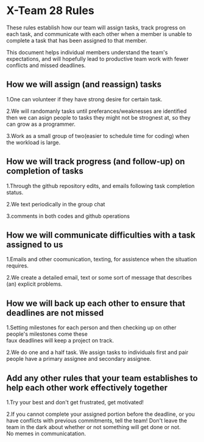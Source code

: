 # X-Team 28 Rules

These rules establish how our team will assign tasks,
track progress on each task, and communicate with each other 
when a member is unable to complete a task that has been assigned to that member.

This document helps individual members understand the team's expectations,
and will hopefully lead to productive team work with fewer conflicts
and missed deadlines.

## How we will assign (and reassign) tasks
1.One can volunteer if they have strong desire for certain task.

2.We will randomanly tasks until preferances/weaknesses are identified
then we can asign people to tasks they might not be strognest at, so they can grow as a programmer.

3.Work as a small group of two(easier to schedule time for coding) when the workload is large.

## How we will track progress (and follow-up) on completion of tasks

1.Through the github repository edits, and emails following task completion status.   

2.We text periodically in the group chat

3.comments in both codes and github operations

## How we will communicate difficulties with a task assigned to us
1.Emails and other coomunication, texting, for assistence when the situation requires.   

2.We create a detailed email, text or some sort of message that describes (an) explicit problems. 


## How we will back up each other to ensure that deadlines are not missed
1.Setting milestones for each person and then checking up on other people's milestones come these   
faux deadlines will keep a project on track.  

2.We do one and a half task. We assign tasks to individuals first and pair people have a primary assignee and secondary assignee.  
     
## Add any other rules that your team establishes to help each other work effectively together
1.Try your best and don't get frustrated, get motivated!  

2.If you cannot complete your assigned portion before the deadline, or you have conflicts with previous commitments, tell the team! Don't leave the team in the dark about whether or not something will get done or not.  
No memes in communicatation.  

